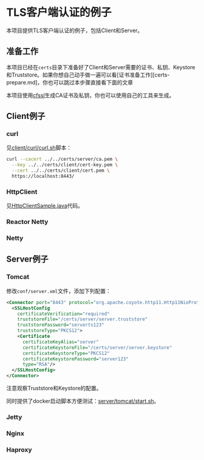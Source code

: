 # TLS客户端认证的例子
本项目提供TLS客户端认证的例子，包括Client和Server。

## 准备工作

本项目已经在`certs`目录下准备好了Client和Server需要的证书、私钥、Keystore和Truststore。如果你想自己动手做一遍可以看[证书准备工作][certs-prepare.md]，你也可以跳过本步骤直接看下面的文章

本项目使用[cfssl](cfssl)生成CA证书及私钥，你也可以使用自己的工具来生成。

## Client例子

### curl

见[client/curl/curl.sh](client/curl/curl.sh)脚本：

```bash
curl --cacert ../../certs/server/ca.pem \
  --key ../../certs/client/cert-key.pem \
  --cert ../../certs/client/cert.pem \
  https://localhost:8443/
```

### HttpClient

见[HttpClientSample.java](client/httpclient/src/main/java/me/chanjar/HttpClientSample.java)代码。

### Reactor Netty

### Netty

## Server例子

### Tomcat

修改`conf/server.xml`文件，添加下列配置：

```xml
<Connector port="8443" protocol="org.apache.coyote.http11.Http11NioProtocol" maxThreads="150" SSLEnabled="true">
  <SSLHostConfig 
    certificateVerification="required" 
    truststoreFile="/certs/server/server.truststore" 
    truststorePassword="serverts123" 
    truststoreType="PKCS12">
    <Certificate 
      certificateKeyAlias="server" 
      certificateKeystoreFile="/certs/server/server.keystore" 
      certificateKeystoreType="PKCS12" 
      certificateKeystorePassword="server123" 
      type="RSA"/>
  </SSLHostConfig>
</Connector>
```

注意观察Truststore和Keystore的配置。

同时提供了docker启动脚本方便测试：[server/tomcat/start.sh](server/tomcat/start.sh)。

### Jetty

### Nginx

### Haproxy
